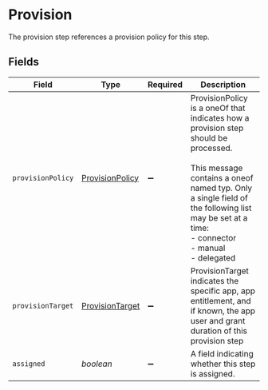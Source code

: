 # Provision

The provision step references a provision policy for this step.


## Fields

| Field                                                                                                                                                                                                                                 | Type                                                                                                                                                                                                                                  | Required                                                                                                                                                                                                                              | Description                                                                                                                                                                                                                           |
| ------------------------------------------------------------------------------------------------------------------------------------------------------------------------------------------------------------------------------------- | ------------------------------------------------------------------------------------------------------------------------------------------------------------------------------------------------------------------------------------- | ------------------------------------------------------------------------------------------------------------------------------------------------------------------------------------------------------------------------------------- | ------------------------------------------------------------------------------------------------------------------------------------------------------------------------------------------------------------------------------------- |
| `provisionPolicy`                                                                                                                                                                                                                     | [ProvisionPolicy](../../models/shared/provisionpolicy.md)                                                                                                                                                                             | :heavy_minus_sign:                                                                                                                                                                                                                    | ProvisionPolicy is a oneOf that indicates how a provision step should be processed.<br/><br/>This message contains a oneof named typ. Only a single field of the following list may be set at a time:<br/>  - connector<br/>  - manual<br/>  - delegated<br/> |
| `provisionTarget`                                                                                                                                                                                                                     | [ProvisionTarget](../../models/shared/provisiontarget.md)                                                                                                                                                                             | :heavy_minus_sign:                                                                                                                                                                                                                    | ProvisionTarget indicates the specific app, app entitlement, and if known, the app user and grant duration of this provision step                                                                                                     |
| `assigned`                                                                                                                                                                                                                            | *boolean*                                                                                                                                                                                                                             | :heavy_minus_sign:                                                                                                                                                                                                                    | A field indicating whether this step is assigned.                                                                                                                                                                                     |